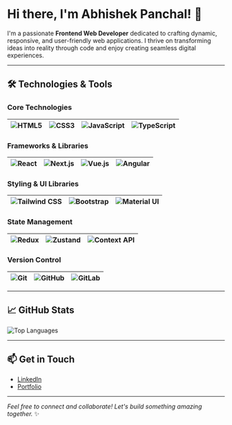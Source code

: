 # Hi there, I'm Abhishek Panchal! 👋

I'm a passionate **Frontend Web Developer** dedicated to crafting dynamic, responsive, and user-friendly web applications. I thrive on transforming ideas into reality through code and enjoy creating seamless digital experiences.

---

## 🛠️ Technologies & Tools

### Core Technologies
| ![HTML5](https://img.shields.io/badge/-HTML5-E34F26?style=flat&logo=html5&logoColor=white) | ![CSS3](https://img.shields.io/badge/-CSS3-1572B6?style=flat&logo=css3&logoColor=white) | ![JavaScript](https://img.shields.io/badge/-JavaScript-F7DF1E?style=flat&logo=javascript&logoColor=black) | ![TypeScript](https://img.shields.io/badge/-TypeScript-3178C6?style=flat&logo=typescript&logoColor=white) |
| --- | --- | --- | --- |

### Frameworks & Libraries
| ![React](https://img.shields.io/badge/-React-61DAFB?style=flat&logo=react&logoColor=black) | ![Next.js](https://img.shields.io/badge/-Next.js-000000?style=flat&logo=nextdotjs&logoColor=white) | ![Vue.js](https://img.shields.io/badge/-Vue.js-4FC08D?style=flat&logo=vue.js&logoColor=white) | ![Angular](https://img.shields.io/badge/-Angular-DD0031?style=flat&logo=angular&logoColor=white) |
| --- | --- | --- | --- |

### Styling & UI Libraries
| ![Tailwind CSS](https://img.shields.io/badge/-Tailwind%20CSS-38B2AC?style=flat&logo=tailwind-css&logoColor=white) | ![Bootstrap](https://img.shields.io/badge/-Bootstrap-7952B3?style=flat&logo=bootstrap&logoColor=white) | ![Material UI](https://img.shields.io/badge/-Material%20UI-0081CB?style=flat&logo=material-ui&logoColor=white) |
| --- | --- | --- |

### State Management
| ![Redux](https://img.shields.io/badge/-Redux-764ABC?style=flat&logo=redux&logoColor=white) | ![Zustand](https://img.shields.io/badge/-Zustand-000000?style=flat&logo=zustand&logoColor=white) | ![Context API](https://img.shields.io/badge/-Context%20API-61DAFB?style=flat&logo=react&logoColor=black) |
| --- | --- | --- |

### Version Control
| ![Git](https://img.shields.io/badge/-Git-F05032?style=flat&logo=git&logoColor=white) | ![GitHub](https://img.shields.io/badge/-GitHub-181717?style=flat&logo=github&logoColor=white) | ![GitLab](https://img.shields.io/badge/-GitLab-FC6D26?style=flat&logo=gitlab&logoColor=white) |  
| --- | --- | --- |

---

## 📈 GitHub Stats

![Top Languages](https://github-readme-stats.vercel.app/api/top-langs/?username=abhi-2107&layout=compact&theme=radical)

---

## 📫 Get in Touch

- [LinkedIn](https://www.linkedin.com/in/abhishek--panchal)
- [Portfolio](https://skillstackpanchal.vercel.app/)

---

*Feel free to connect and collaborate! Let's build something amazing together.* ✨
